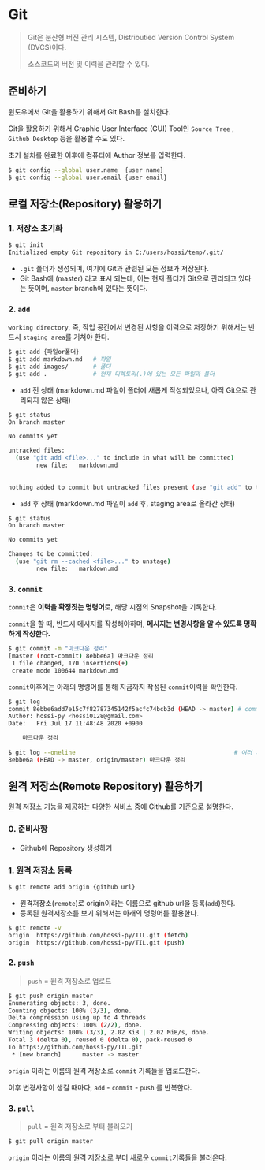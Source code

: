 # Git

> Git은 분산형 버전 관리 시스템, Distributied Version Control System (DVCS)이다.
>
> 소스코드의 버전 및 이력을 관리할 수 있다.



## 준비하기

윈도우에서 Git을 활용하기 위해서 Git Bash를 설치한다.

Git을 활용하기 위해서 Graphic User Interface (GUI) Tool인 `Source Tree` , `Github Desktop` 등을 활용할 수도 있다.

초기 설치를 완료한 이후에 컴퓨터에 Author 정보를 입력한다.

```bash
$ git config --global user.name  {user name}
$ git config --global user.email {user email}
```



## 로컬 저장소(Repository) 활용하기

### 1. 저장소 초기화

```bash
$ git init
Initialized empty Git repository in C:/users/hossi/temp/.git/
```

* `.git` 폴더가 생성되며, 여기에 Git과 관련된 모든 정보가 저장된다.
* Git Bash에 (master) 라고 표시 되는데, 이는 현재 폴더가 Git으로 관리되고 있다는 뜻이며, `master` branch에 있다는 뜻이다.



### 2. `add`

`working directory`, 즉, 작업 공간에서 변경된 사항을 이력으로 저장하기 위해서는 반드시 `staging area`를 거쳐야 한다.

```bash
$ git add {파일or폴더}
$ git add markdown.md	# 파일
$ git add images/		# 폴더
$ git add .				# 현재 디렉토리(.)에 있는 모든 파일과 폴더
```



- `add` 전 상태 (markdown.md 파일이 폴더에 새롭게 작성되었으나, 아직 Git으로 관리되지 않은 상태)

```bash
$ git status
On branch master

No commits yet

untracked files:
  (use "git add <file>..." to include in what will be committed)
        new file:   markdown.md
        
    
nothing added to commit but untracked files present (use "git add" to track)
```



- `add` 후 상태 (markdown.md 파일이 `add` 후, staging area로 올라간 상태)

```bash
$ git status
On branch master

No commits yet

Changes to be committed:
  (use "git rm --cached <file>..." to unstage)
        new file:   markdown.md
```



### 3. `commit`

`commit`은 **이력을 확정짓는 명령어**로, 해당 시점의 Snapshot을 기록한다.

`commit`을 할 때, 반드시 메시지를 작성해야하며, **메시지는 변경사항을 알 수 있도록 명확하게 작성한다.**

```bash
$ git commit -m "마크다운 정리"
[master (root-commit) 8ebbe6a] 마크다운 정리
 1 file changed, 170 insertions(+)
 create mode 100644 markdown.md
```

`commit`이후에는 아래의 명령어를 통해 지금까지 작성된 `commit`이력을 확인한다.

```bash
$ git log
commit 8ebbe6add7e15c7f82787345142f5acfc74bcb3d (HEAD -> master) # commit의 hash 값 (중복되지 않음)
Author: hossi-py <hossi0128@gmail.com>
Date:   Fri Jul 17 11:48:48 2020 +0900

	마크다운 정리
	
$ git log --oneline												# 여러 개의 commit을 한 줄에 보기
8ebbe6a (HEAD -> master, origin/master) 마크다운 정리
```



## 원격 저장소(Remote Repository) 활용하기

원격 저장소 기능을 제공하는 다양한 서비스 중에 Github를 기준으로 설명한다.



### 0. 준비사항

- Github에 Repository 생성하기



### 1. 원격 저장소 등록

```bash
$ git remote add origin {github url}
```

- 원격저장소(`remote`)로 origin이라는 이름으로 github url을 등록(`add`)한다.
- 등록된 원격저장소를 보기 위해서는 아래의 명령어를 활용한다.

```bash
$ git remote -v
origin  https://github.com/hossi-py/TIL.git (fetch)
origin  https://github.com/hossi-py/TIL.git (push)
```



### 2. `push` 

> `push` = 원격 저장소로 업로드

```bash
$ git push origin master
Enumerating objects: 3, done.
Counting objects: 100% (3/3), done.
Delta compression using up to 4 threads
Compressing objects: 100% (2/2), done.
Writing objects: 100% (3/3), 2.02 KiB | 2.02 MiB/s, done.
Total 3 (delta 0), reused 0 (delta 0), pack-reused 0
To https://github.com/hossi-py/TIL.git
 * [new branch]      master -> master
```

`origin` 이라는 이름의 원격 저장소로 `commit` 기록들을 업로드한다.

이후 변경사항이 생길 때마다, `add` - `commit` - `push` 를 반복한다.



### 3. `pull`

> `pull` = 원격 저장소로 부터 불러오기

```bash
$ git pull origin master
```

`origin` 이라는 이름의 원격 저장소로 부터 새로운 `commit`기록들을 불러온다.